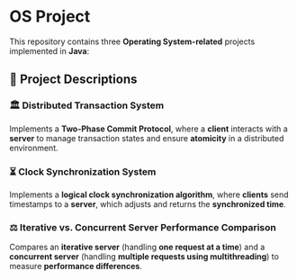 # OS Project

This repository contains three **Operating System-related** projects implemented in **Java**:

## 📌 Project Descriptions

### 🏛️ Distributed Transaction System  
Implements a **Two-Phase Commit Protocol**, where a **client** interacts with a **server** to manage transaction states and ensure **atomicity** in a distributed environment.

### ⏳ Clock Synchronization System  
Implements a **logical clock synchronization algorithm**, where **clients** send timestamps to a **server**, which adjusts and returns the **synchronized time**.

### ⚖️ Iterative vs. Concurrent Server Performance Comparison  
Compares an **iterative server** (handling **one request at a time**) and a **concurrent server** (handling **multiple requests using multithreading**) to measure **performance differences**.
